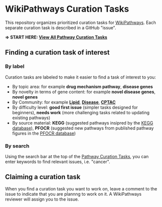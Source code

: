 # WikiPathways Curation Tasks
This repository organizes prioritized curation tasks for [WikiPathways](https://www.wikipathways.org/). Each separate curation task is described in a GitHub "issue".


**=> START HERE: [View All Pathway Curation Tasks](https://github.com/wikipathways/pathway-curation-tasks/issues)**

## Finding a curation task of interest

### By label

Curation tasks are labeled to make it easier to find a task of interest to you:

- By topic area: for example **drug mechanism pathway**, **disease genes**
- By novelty in terms of gene content: for example **novel disease genes**, **novel genes**
- By Community: for example **[Lipid](https://www.wikipathways.org/communities/lipids.html)**, **[Disease](https://www.wikipathways.org/communities/diseases.html)**, **[CPTAC](https://www.wikipathways.org/communities/cptac.html)**
- By difficulty level: **good first issue** (simpler tasks designed for beginners), **needs work** (more challenging tasks related to updating existing pathways)
- By source material: **KEGG** (suggested pathways insipred by the [KEGG database](https://www.genome.jp/kegg/pathway.html)), **PFOCR** (suggested new pathways from published pathway figures in the [PFOCR database](https://pfocr.wikipathways.org/))

### By search

Using the search bar at the top of the [Pathway Curation Tasks](https://github.com/wikipathways/pathway-curation-tasks/issues), you can enter keywords to find relevant issues, i.e. "cancer". 

## Claiming a curation task

When you find a curation task you want to work on, leave a comment to the issue to indicate that you are plannng to work on it. A WikiPathways reviewer will assign you to the issue.
